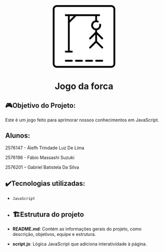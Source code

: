 <div align="center">
<img src="imagemjogo.webp" alt="Logo - EcoRenova" width="200" height="200">
</div>

<h1 align="center"> Jogo da forca </h1>

## 🎮Objetivo do Projeto:

Este é um jogo feito para aprimorar nossos conhecimentos em JavaScript.

## Alunos: 

2576147 - Álefh Trindade Luz De Lima

2576198 - Fábio Massashi Suzuki

2576201 – Gabriel Batistela Da Silva

## ✔️Tecnologias utilizadas:
- ``JavaScript``

- ## 🏗Estrutura do projeto
- **README.md**: Contém as informações gerais do projeto, como descrição, objetivos, equipe e estrutura.
- **script.js**: Lógica JavaScript que adiciona interatividade à página.

